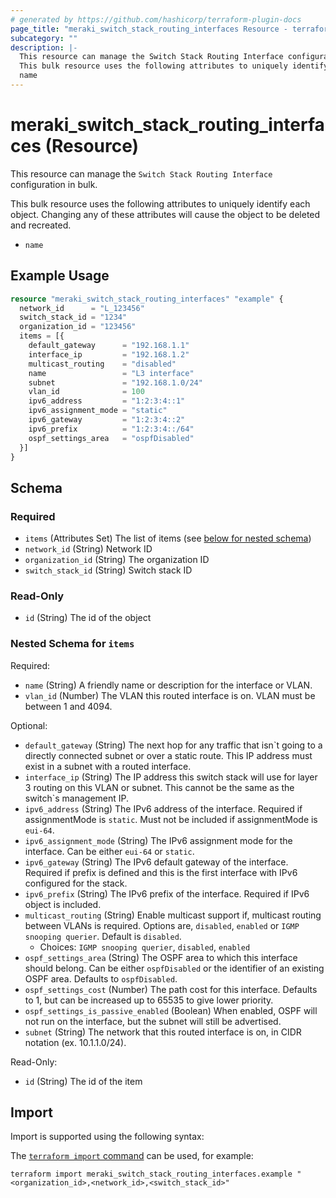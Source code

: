 ```yaml
---
# generated by https://github.com/hashicorp/terraform-plugin-docs
page_title: "meraki_switch_stack_routing_interfaces Resource - terraform-provider-meraki"
subcategory: ""
description: |-
  This resource can manage the Switch Stack Routing Interface configuration in bulk.
  This bulk resource uses the following attributes to uniquely identify each object. Changing any of these attributes will cause the object to be deleted and recreated.
  name
---
```


# meraki_switch_stack_routing_interfaces (Resource)

This resource can manage the `Switch Stack Routing Interface` configuration in bulk.

This bulk resource uses the following attributes to uniquely identify each object. Changing any of these attributes will cause the object to be deleted and recreated.
- `name`

## Example Usage

```terraform
resource "meraki_switch_stack_routing_interfaces" "example" {
  network_id      = "L_123456"
  switch_stack_id = "1234"
  organization_id = "123456"
  items = [{
    default_gateway      = "192.168.1.1"
    interface_ip         = "192.168.1.2"
    multicast_routing    = "disabled"
    name                 = "L3 interface"
    subnet               = "192.168.1.0/24"
    vlan_id              = 100
    ipv6_address         = "1:2:3:4::1"
    ipv6_assignment_mode = "static"
    ipv6_gateway         = "1:2:3:4::2"
    ipv6_prefix          = "1:2:3:4::/64"
    ospf_settings_area   = "ospfDisabled"
  }]
}
```

<!-- schema generated by tfplugindocs -->
## Schema

### Required

- `items` (Attributes Set) The list of items (see [below for nested schema](#nestedatt--items))
- `network_id` (String) Network ID
- `organization_id` (String) The organization ID
- `switch_stack_id` (String) Switch stack ID

### Read-Only

- `id` (String) The id of the object

<a id="nestedatt--items"></a>
### Nested Schema for `items`

Required:

- `name` (String) A friendly name or description for the interface or VLAN.
- `vlan_id` (Number) The VLAN this routed interface is on. VLAN must be between 1 and 4094.

Optional:

- `default_gateway` (String) The next hop for any traffic that isn`t going to a directly connected subnet or over a static route. This IP address must exist in a subnet with a routed interface.
- `interface_ip` (String) The IP address this switch stack will use for layer 3 routing on this VLAN or subnet. This cannot be the same as the switch`s management IP.
- `ipv6_address` (String) The IPv6 address of the interface. Required if assignmentMode is `static`. Must not be included if assignmentMode is `eui-64`.
- `ipv6_assignment_mode` (String) The IPv6 assignment mode for the interface. Can be either `eui-64` or `static`.
- `ipv6_gateway` (String) The IPv6 default gateway of the interface. Required if prefix is defined and this is the first interface with IPv6 configured for the stack.
- `ipv6_prefix` (String) The IPv6 prefix of the interface. Required if IPv6 object is included.
- `multicast_routing` (String) Enable multicast support if, multicast routing between VLANs is required. Options are, `disabled`, `enabled` or `IGMP snooping querier`. Default is `disabled`.
  - Choices: `IGMP snooping querier`, `disabled`, `enabled`
- `ospf_settings_area` (String) The OSPF area to which this interface should belong. Can be either `ospfDisabled` or the identifier of an existing OSPF area. Defaults to `ospfDisabled`.
- `ospf_settings_cost` (Number) The path cost for this interface. Defaults to 1, but can be increased up to 65535 to give lower priority.
- `ospf_settings_is_passive_enabled` (Boolean) When enabled, OSPF will not run on the interface, but the subnet will still be advertised.
- `subnet` (String) The network that this routed interface is on, in CIDR notation (ex. 10.1.1.0/24).

Read-Only:

- `id` (String) The id of the item

## Import

Import is supported using the following syntax:

The [`terraform import` command](https://developer.hashicorp.com/terraform/cli/commands/import) can be used, for example:

```shell
terraform import meraki_switch_stack_routing_interfaces.example "<organization_id>,<network_id>,<switch_stack_id>"
```
